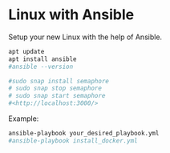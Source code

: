 # Linux with Ansible

Setup your new Linux with the help of Ansible.


```sh
apt update
apt install ansible
#ansible --version

#sudo snap install semaphore
# sudo snap stop semaphore
# sudo snap start semaphore
#<http://localhost:3000/>
```

Example:

```sh
ansible-playbook your_desired_playbook.yml
#ansible-playbook install_docker.yml
```